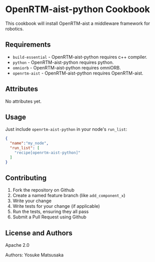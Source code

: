 OpenRTM-aist-python Cookbook
============================
This cookbook will install OpenRTM-aist a middleware framework for
robotics.

Requirements
------------

- `build-essential` - OpenRTM-aist-python requires c++ compiler.
- `python` - OpenRTM-aist-python requires python.
- `omniorb` - OpenRTM-aist-python requires omniORB.
- `openrtm-aist` - OpenRTM-aist-python requires OpenRTM-aist.

Attributes
----------

No attributes yet.

Usage
-----

Just include `openrtm-aist-python` in your node's `run_list`:

```json
{
  "name":"my_node",
  "run_list": [
    "recipe[openrtm-aist-python]"
  ]
}
```

Contributing
------------

1. Fork the repository on Github
2. Create a named feature branch (like `add_component_x`)
3. Write your change
4. Write tests for your change (if applicable)
5. Run the tests, ensuring they all pass
6. Submit a Pull Request using Github

License and Authors
-------------------

Apache 2.0

Authors: Yosuke Matsusaka

